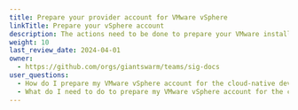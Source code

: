 ```yaml
---
title: Prepare your provider account for VMware vSphere
linkTitle: Prepare your vSphere account
description: The actions need to be done to prepare your VMware installation for starting to build your cloud-native developer platform.
weight: 10
last_review_date: 2024-04-01
owner:
  - https://github.com/orgs/giantswarm/teams/sig-docs
user_questions:
  - How do I prepare my VMware vSphere account for the cloud-native developer platform?
  - What do I need to do to prepare my VMware vSphere account for the cloud-native developer platform?
---
```


